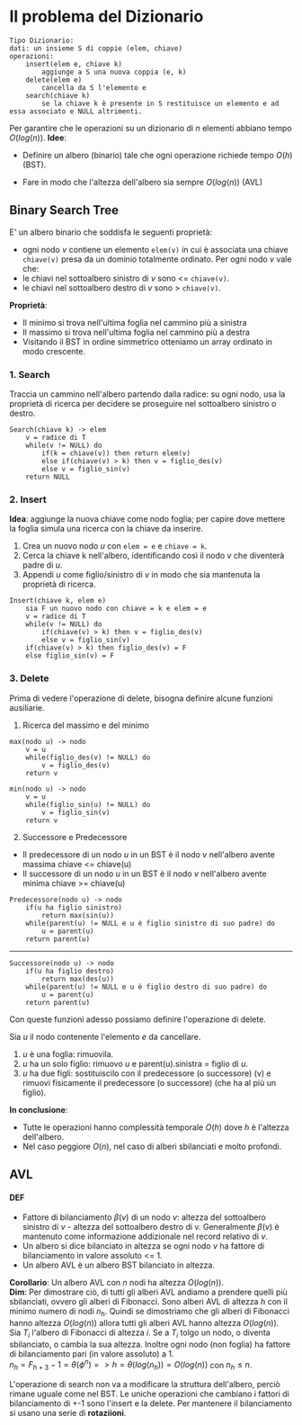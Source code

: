 # Il problema del Dizionario

```
Tipo Dizionario:
dati: un insieme S di coppie (elem, chiave)
operazioni:
    insert(elem e, chiave k)
        aggiunge a S una nuova coppia (e, k)
    delete(elem e)
        cancella da S l'elemento e
    search(chiave k)
        se la chiave k è presente in S restituisce un elemento e ad essa associato e NULL altrimenti.
```

Per garantire che le operazioni su un dizionario di $n$ elementi abbiano tempo $O(log(n))$.
**Idee**:
- Definire un albero (binario) tale che ogni operazione richiede tempo $O(h)$ (BST).

- Fare in modo che l'altezza dell'albero sia sempre $O(log(n))$ (AVL)

## Binary Search Tree

E' un albero binario che soddisfa le seguenti proprietà:

- ogni nodo $v$ contiene un elemento `elem(v)` in cui è associata una chiave  `chiave(v)` presa da un dominio totalmente
ordinato. Per ogni nodo $v$ vale che:
- le chiavi nel sottoalbero sinistro di $v$ sono <= `chiave(v)`.
- le chiavi nel sottoalbero destro di $v$ sono > `chiave(v)`.

**Proprietà**:
- Il minimo si trova nell'ultima foglia nel cammino più a sinistra
- Il massimo si trova nell'ultima foglia nel cammino più a destra
- Visitando il BST in ordine simmetrico otteniamo un array ordinato in modo crescente.

### 1. Search

Traccia un cammino nell'albero partendo dalla radice: su ogni nodo, usa la proprietà di ricerca per decidere se proseguire
nel sottoalbero sinistro o destro.

```
Search(chiave k) -> elem 
    v = radice di T
    while(v != NULL) do 
        if(k = chiave(v)) then return elem(v)
        else if(chiave(v) > k) then v = figlio_des(v)
        else v = figlio_sin(v)
    return NULL
```
### 2. Insert

**Idea**: aggiunge la nuova chiave come nodo foglia; per capire dove mettere la foglia simula una ricerca con la chiave
da inserire.

1. Crea un nuovo nodo $u$ con `elem = e` e `chiave = k`.
2. Cerca la chiave k nell'albero, identificando così il nodo $v$ che diventerà padre di $u$.
3. Appendi $u$ come figlio/sinistro di $v$ in modo che sia mantenuta la proprietà di ricerca.

```
Insert(chiave k, elem e)
    sia F un nuovo nodo con chiave = k e elem = e
    v = radice di T
    while(v != NULL) do 
        if(chiave(v) > k) then v = figlio_des(v)
        else v = figlio_sin(v)
    if(chiave(v) > k) then figlio_des(v) = F
    else figlio_sin(v) = F
```
### 3. Delete 

Prima di vedere l'operazione di delete, bisogna definire alcune funzioni ausiliarie.

1. Ricerca del massimo e del minimo

```
max(nodo u) -> nodo
    v = u
    while(figlio_des(v) != NULL) do
        v = figlio_des(v)
    return v
```

```
min(nodo u) -> nodo
    v = u
    while(figlio_sin(u) != NULL) do
        v = figlio_sin(v)
    return v
```

2. Successore e Predecessore

- Il predecessore di un nodo $u$ in un BST è il nodo $v$ nell'albero avente massima chiave <= chiave(u)
- Il successore di un nodo $u$ in un BST è il nodo $v$ nell'albero avente minima chiave >= chiave(u)

```
Predecessore(nodo u) -> nodo
    if(u ha figlio sinistro)
        return max(sin(u))
    while(parent(u) != NULL e u è figlio sinistro di suo padre) do 
        u = parent(u)
    return parent(u)
```
---------------------------
```
Successore(nodo u) -> nodo
    if(u ha figlio destro)
        return max(des(u))
    while(parent(u) != NULL e u è figlio destro di suo padre) do
        u = parent(u)
    return parent(u)
```

Con queste funzioni adesso possiamo definire l'operazione di delete.

Sia $u$ il nodo contenente l'elemento $e$ da cancellare. 

1. $u$ è una foglia: rimuovila.
2. $u$ ha un solo figlio: rimuovo $u$ e parent(u).sinistra = figlio di $u$.
3. $u$ ha due figli: sostituiscilo con il predecessore (o successore) (v) e rimuovi fisicamente il predecessore 
(o successore) (che ha al più un figlio).

**In conclusione**:
- Tutte le operazioni hanno complessità temporale $O(h)$ dove $h$ è l'altezza dell'albero.
- Nel caso peggiore $O(n)$, nel caso di alberi sbilanciati e molto profondi.

## AVL

#### DEF 
- Fattore di bilanciamento $\beta(v)$ di un nodo $v$: altezza del sottoalbero sinistro di $v$ - altezza del sottoalbero 
destro di v. Generalmente $\beta(v)$ è mantenuto come informazione addizionale nel record relativo di $v$.
- Un albero si dice bilanciato in altezza se ogni nodo $v$ ha fattore di bilanciamento in valore assoluto <= 1.
- Un albero AVL è un albero BST bilanciato in altezza.

**Corollario**: Un albero AVL con $n$ nodi ha altezza $O(log(n))$.  
**Dim**: Per dimostrare ciò, di tutti gli alberi AVL andiamo a prendere quelli più sbilanciati, ovvero gli alberi di 
Fibonacci. Sono alberi AVL di altezza $h$ con il minimo numero di nodi $n_{h}$. Quindi se dimostriamo che gli alberi 
di Fibonacci hanno altezza $O(log(n))$ allora tutti gli alberi AVL hanno altezza $O(log(n))$.  
Sia $T_{i}$ l'albero di Fibonacci di altezza $i$. Se a $T_{i}$ tolgo un nodo, o diventa sbilanciato, o cambia la sua 
altezza. Inoltre ogni nodo (non foglia) ha fattore di bilanciamento pari (in valore assoluto) a 1.  
$n_{h} = F_{h+3} -1 = \theta(\phi^n) => h = \theta(log(n_{h})) = O(log(n))$ con $n_{h} \leq n$.

L'operazione di search non va a modificare la struttura dell'albero, perciò rimane uguale come nel BST. Le uniche 
operazioni che cambiano i fattori di bilanciamento di +-1 sono l'insert e la delete. Per mantenere il bilanciamento 
si usano una serie di **rotaziioni**.
